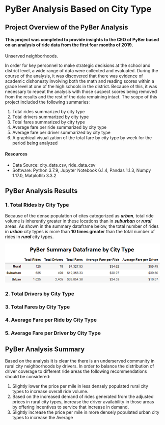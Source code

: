 # PyBer Analysis Based on City Type

## Project Overview of the PyBer Analysis
#### This project was completed to provide insights to the CEO of PyBer based on an analysis of ride data from the first four months of 2019.

Unserved neighborhoods.


In order for key personnel to make strategic decisions at the school and district level, a wide range of data were collected and evaluated.  During the course of the analysis, it was discovered that there was evidence of academic dishonesty involving both the math and reading scores within a grade level at one of the high schools in the district.  Because of this, it was necessary to repeat the analysis with those suspect scores being removed from the results and the rest of the data remaining intact.  The scope of this project included the following summaries:
  1.  Total rides summarized by city type
  2.  Total drivers summarized by city type
  3.  Total fares summarized by city type
  4.  Average fare per ride summarized by city type
  5.  Average fare per driver summarized by city type
  6.  A graphical visualization of the total fare by city type by week for the period being analyzed
 
#### Resources
- Data Source: city_data.csv, ride_data.csv
- Software: Python 3.7.9, Jupyter Notebook 6.1.4, Pandas 1.1.3, Numpy 1.17.0, Matplotlib 3.3.2
 
## PyBer Analysis Results

### 1. Total Rides by City Type
Because of the dense population of cites categorized as ***urban***, total ride volume is inherently greater in these locations than in ***suburban*** or ***rural*** areas.  As shown in the summary dataframe below, the total number of rides in ***urban*** city types is more than **10 times greater** than the total number of rides in ***rural*** city types. 

![PyBer_summary_dataframe.PNG](https://github.com/frostbrosracing/PyBer_Analysis/blob/main/analysis/PyBer_summary_dataframe.PNG)

### 2. Total Drivers by City Type

### 3. Total Fares by City Type

### 4. Average Fare per Ride by City Type

### 5. Average Fare per Driver by City Type


## PyBer Analysis Summary
Based on the analysis it is clear the there is an underserved community in rural city neighborhoods by drivers.  In order to balance the distribution of driver coverage to different ride areas the following recommendations should be considered:

1.	Slightly lower the price per mile in less densely populated rural city types to increase overall ride volume.  
2.	Based on the increased demand of rides generated from the adjusted prices in rural city types, increase the driver availability in those areas by offering incentives to service that increase in demand. 
3.	Slightly increase the price per mile in more densely populated urban city types to increase the Average 
